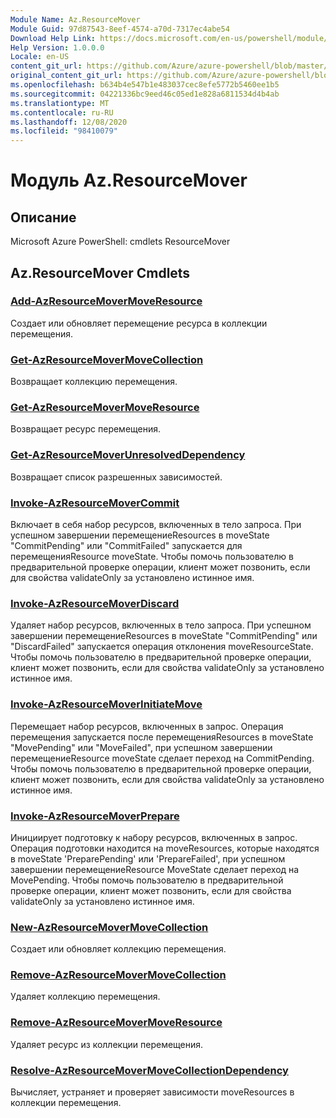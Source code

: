 ```yaml
---
Module Name: Az.ResourceMover
Module Guid: 97d87543-8eef-4574-a70d-7317ec4abe54
Download Help Link: https://docs.microsoft.com/en-us/powershell/module/az.resourcemover
Help Version: 1.0.0.0
Locale: en-US
content_git_url: https://github.com/Azure/azure-powershell/blob/master/src/ResourceMover/help/Az.ResourceMover.md
original_content_git_url: https://github.com/Azure/azure-powershell/blob/master/src/ResourceMover/help/Az.ResourceMover.md
ms.openlocfilehash: b634b4e547b1e483037cec8efe5772b5460ee1b5
ms.sourcegitcommit: 04221336bc9eed46c05ed1e828a6811534d4b4ab
ms.translationtype: MT
ms.contentlocale: ru-RU
ms.lasthandoff: 12/08/2020
ms.locfileid: "98410079"
---
```

# Модуль Az.ResourceMover
## Описание
Microsoft Azure PowerShell: cmdlets ResourceMover

## Az.ResourceMover Cmdlets
### [Add-AzResourceMoverMoveResource](Add-AzResourceMoverMoveResource.md)
Создает или обновляет перемещение ресурса в коллекции перемещения.

### [Get-AzResourceMoverMoveCollection](Get-AzResourceMoverMoveCollection.md)
Возвращает коллекцию перемещения.

### [Get-AzResourceMoverMoveResource](Get-AzResourceMoverMoveResource.md)
Возвращает ресурс перемещения.

### [Get-AzResourceMoverUnresolvedDependency](Get-AzResourceMoverUnresolvedDependency.md)
Возвращает список разрешенных зависимостей.

### [Invoke-AzResourceMoverCommit](Invoke-AzResourceMoverCommit.md)
Включает в себя набор ресурсов, включенных в тело запроса.
При успешном завершении перемещениеResources в moveState "CommitPending" или "CommitFailed" запускается для перемещенияResource moveState.
Чтобы помочь пользователю в предварительной проверке операции, клиент может позвонить, если для свойства validateOnly за установлено истинное имя.

### [Invoke-AzResourceMoverDiscard](Invoke-AzResourceMoverDiscard.md)
Удаляет набор ресурсов, включенных в тело запроса.
При успешном завершении перемещениеResources в moveState "CommitPending" или "DiscardFailed" запускается операция отклонения moveResourceState.
Чтобы помочь пользователю в предварительной проверке операции, клиент может позвонить, если для свойства validateOnly за установлено истинное имя.

### [Invoke-AzResourceMoverInitiateMove](Invoke-AzResourceMoverInitiateMove.md)
Перемещает набор ресурсов, включенных в запрос.
Операция перемещения запускается после перемещенияResources в moveState "MovePending" или "MoveFailed", при успешном завершении перемещениеResource moveState сделает переход на CommitPending.
Чтобы помочь пользователю в предварительной проверке операции, клиент может позвонить, если для свойства validateOnly за установлено истинное имя.

### [Invoke-AzResourceMoverPrepare](Invoke-AzResourceMoverPrepare.md)
Инициирует подготовку к набору ресурсов, включенных в запрос.
Операция подготовки находится на moveResources, которые находятся в moveState 'PreparePending' или 'PrepareFailed', при успешном завершении перемещениеResource MoveState сделает переход на MovePending.
Чтобы помочь пользователю в предварительной проверке операции, клиент может позвонить, если для свойства validateOnly за установлено истинное имя.

### [New-AzResourceMoverMoveCollection](New-AzResourceMoverMoveCollection.md)
Создает или обновляет коллекцию перемещения.

### [Remove-AzResourceMoverMoveCollection](Remove-AzResourceMoverMoveCollection.md)
Удаляет коллекцию перемещения.

### [Remove-AzResourceMoverMoveResource](Remove-AzResourceMoverMoveResource.md)
Удаляет ресурс из коллекции перемещения.

### [Resolve-AzResourceMoverMoveCollectionDependency](Resolve-AzResourceMoverMoveCollectionDependency.md)
Вычисляет, устраняет и проверяет зависимости moveResources в коллекции перемещения.

